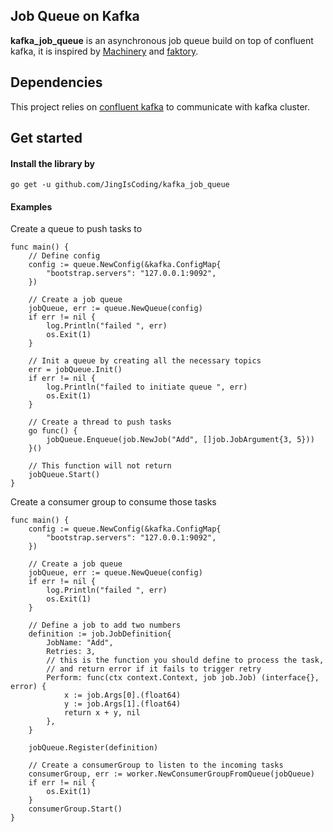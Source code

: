 ## Job Queue on Kafka

**kafka_job_queue** is an asynchronous job queue build on top of confluent kafka, it is inspired by [Machinery](https://github.com/RichardKnop/machinery) 
and [faktory](https://github.com/contribsys/faktory). 


## Dependencies
This project relies on [confluent kafka](https://github.com/confluentinc/confluent-kafka-go) to communicate with kafka cluster.

## Get started
#### Install the library by
```
go get -u github.com/JingIsCoding/kafka_job_queue
```

#### Examples
Create a queue to push tasks to
```golang
func main() {
	// Define config
	config := queue.NewConfig(&kafka.ConfigMap{
		"bootstrap.servers": "127.0.0.1:9092",
	})

	// Create a job queue
	jobQueue, err := queue.NewQueue(config)
	if err != nil {
		log.Println("failed ", err)
		os.Exit(1)
	}

	// Init a queue by creating all the necessary topics
	err = jobQueue.Init()
	if err != nil {
		log.Println("failed to initiate queue ", err)
		os.Exit(1)
	}

	// Create a thread to push tasks
	go func() {
		jobQueue.Enqueue(job.NewJob("Add", []job.JobArgument{3, 5}))
	}()

	// This function will not return
	jobQueue.Start()
}
```

Create a consumer group to consume those tasks
```golang
func main() {
	config := queue.NewConfig(&kafka.ConfigMap{
		"bootstrap.servers": "127.0.0.1:9092",
	})

	// Create a job queue
	jobQueue, err := queue.NewQueue(config)
	if err != nil {
		log.Println("failed ", err)
		os.Exit(1)
	}

	// Define a job to add two numbers
	definition := job.JobDefinition{
		JobName: "Add",
		Retries: 3,
		// this is the function you should define to process the task,
		// and return error if it fails to trigger retry
		Perform: func(ctx context.Context, job job.Job) (interface{}, error) {
			x := job.Args[0].(float64)
			y := job.Args[1].(float64)
			return x + y, nil
		},
	}

	jobQueue.Register(definition)

	// Create a consumerGroup to listen to the incoming tasks
	consumerGroup, err := worker.NewConsumerGroupFromQueue(jobQueue)
	if err != nil {
		os.Exit(1)
	}
	consumerGroup.Start()
}
```
